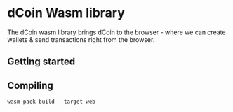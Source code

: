 # dCoin Wasm library
The dCoin wasm library brings dCoin to the browser - where we can create wallets & send transactions right from the browser.

## Getting started


## Compiling
`wasm-pack build --target web`